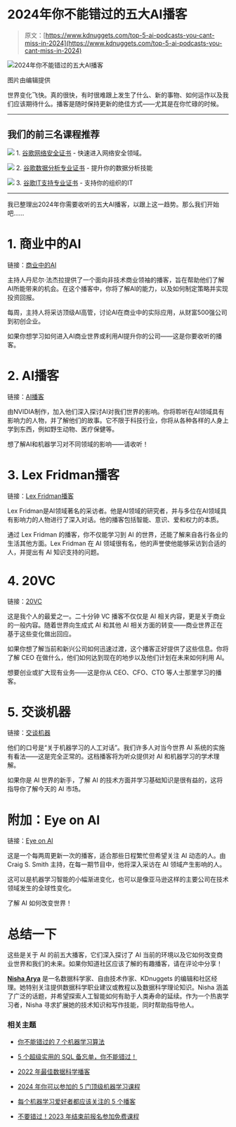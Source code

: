 # 2024年你不能错过的五大AI播客

> 原文：[https://www.kdnuggets.com/top-5-ai-podcasts-you-cant-miss-in-2024](https://www.kdnuggets.com/top-5-ai-podcasts-you-cant-miss-in-2024)

![2024年你不能错过的五大AI播客](../Images/2364e4ce39e17d27ef46767f93963576.png)

图片由编辑提供

世界变化飞快。真的很快，有时很难跟上发生了什么、新的事物、如何运作以及我们应该期待什么。播客是随时保持更新的绝佳方式——尤其是在你忙碌的时候。

* * *

## 我们的前三名课程推荐

![](../Images/0244c01ba9267c002ef39d4907e0b8fb.png) 1\. [谷歌网络安全证书](https://www.kdnuggets.com/google-cybersecurity) - 快速进入网络安全领域。

![](../Images/e225c49c3c91745821c8c0368bf04711.png) 2\. [谷歌数据分析专业证书](https://www.kdnuggets.com/google-data-analytics) - 提升你的数据分析技能

![](../Images/0244c01ba9267c002ef39d4907e0b8fb.png) 3\. [谷歌IT支持专业证书](https://www.kdnuggets.com/google-itsupport) - 支持你的组织的IT

* * *

我已整理出2024年你需要收听的五大AI播客，以跟上这一趋势。那么我们开始吧……

# 1\. 商业中的AI

链接：[商业中的AI](https://podcast.emerj.com/)

主持人丹尼尔·法杰拉提供了一个面向非技术商业领袖的播客，旨在帮助他们了解AI所能带来的机会。在这个播客中，你将了解AI的能力，以及如何制定策略并实现投资回报。

每周，主持人将采访顶级AI高管，讨论AI在商业中的实际应用，从财富500强公司到初创企业。

如果你想学习如何进入AI商业世界或利用AI提升你的公司——这是你要收听的播客。

# 2\. AI播客

链接：[AI播客](https://blogs.nvidia.com/ai-podcast/)

由NVIDIA制作，加入他们深入探讨AI对我们世界的影响。你将聆听在AI领域具有影响力的人物，并了解他们的故事。它不限于科技行业，你将从各种各样的人身上学到东西，例如野生动物、医疗保健等。

想了解AI和机器学习对不同领域的影响——请收听！

# 3\. Lex Fridman播客

链接：[Lex Fridman播客](https://lexfridman.com/podcast/)

Lex Fridman是AI领域著名的采访者。他是AI领域的研究者，并与多位在AI领域具有影响力的人物进行了深入对话。他的播客包括智能、意识、爱和权力的本质。

通过 Lex Fridman 的播客，你不仅能学习到 AI 的世界，还能了解来自各行各业的生活其他方面。Lex Fridman 在 AI 领域很有名，他的声誉使他能够采访到合适的人，并提出有 AI 知识支持的问题。

# 4\. 20VC

链接：[20VC](https://www.thetwentyminutevc.com/podcast/)

这是我个人的最爱之一。二十分钟 VC 播客不仅仅是 AI 相关内容，更是关于商业的一般内容。随着世界向生成式 AI 和其他 AI 相关方面的转变——商业世界正在基于这些变化做出回应。

如果你想了解当前和新兴公司如何迅速过渡，这个播客正好提供了这些信息。你将了解 CEO 在做什么，他们如何达到现在的地步以及他们计划在未来如何利用 AI。

想要创业或扩大现有业务——这是你从 CEO、CFO、CTO 等人士那里学习的播客。

# 5\. 交谈机器

链接：[交谈机器](https://www.thetalkingmachines.com/home)

他们的口号是“关于机器学习的人工对话”。我们许多人对当今世界 AI 系统的实施有看法——这是完全正常的。这档播客将为听众提供对 AI 和机器学习的学术理解。

如果你是 AI 世界的新手，了解 AI 的技术方面并学习基础知识是很有益的，这将指导你了解今天的 AI 市场。

# 附加：Eye on AI

链接：[Eye on AI](https://www.eye-on.ai/podcast-archive)

这是一个每两周更新一次的播客，适合那些日程繁忙但希望关注 AI 动态的人。由 Craig S. Smith 主持，在每一期节目中，他将深入采访在 AI 领域产生影响的人。

这可以是机器学习智能的小幅渐进变化，也可以是像亚马逊这样的主要公司在技术领域发生的全球性变化。

了解 AI 如何改变世界！

# 总结一下

这些是关于 AI 的前五大播客，它们深入探讨了 AI 当前的环境以及它如何改变商业世界和我们的未来。如果你知道社区应该了解的有趣播客，请在评论中分享！

[](https://www.linkedin.com/in/nisha-arya-ahmed/)****[Nisha Arya](https://www.linkedin.com/in/nisha-arya-ahmed/)**** 是一名数据科学家、自由技术作家、KDnuggets 的编辑和社区经理。她特别关注提供数据科学职业建议或教程以及数据科学理论知识。Nisha 涵盖了广泛的话题，并希望探索人工智能如何有助于人类寿命的延续。作为一个热衷学习者，Nisha 寻求扩展她的技术知识和写作技能，同时帮助指导他人。

### 相关主题

+   [你不能错过的 7 个机器学习算法](https://www.kdnuggets.com/7-machine-learning-algorithms-you-cant-miss)

+   [5 个超级实用的 SQL 备忘单，你不能错过！](https://www.kdnuggets.com/5-super-helpful-sql-cheat-sheets-you-cant-miss)

+   [2022 年最佳数据科学播客](https://www.kdnuggets.com/2022/06/top-data-science-podcasts-2022.html)

+   [2024 年你可以参加的 5 门顶级机器学习课程](https://www.kdnuggets.com/5-top-machine-learning-courses-you-can-take-in-2024)

+   [每个机器学习爱好者都应该关注的 5 个播客](https://www.kdnuggets.com/5-podcasts-every-machine-learning-enthusiast-should-follow)

+   [不要错过！2023 年结束前报名参加免费课程](https://www.kdnuggets.com/dont-miss-out-enroll-in-free-courses-before-2023-ends)
